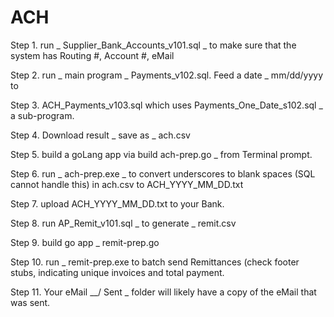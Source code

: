 # ACH

Step 1. run _ Supplier_Bank_Accounts_v101.sql _ to make sure that the system has Routing #, Account #, eMail

Step 2. run _ main program _ Payments_v102.sql.  Feed a date _ mm/dd/yyyy to 

Step 3. ACH_Payments_v103.sql which uses Payments_One_Date_s102.sql _ a sub-program.
            
Step 4. Download result _ save as _ ach.csv

Step 5. build a goLang app via build ach-prep.go _ from Terminal prompt.

Step 6. run _ ach-prep.exe _ to convert underscores to blank spaces (SQL cannot handle this) in ach.csv to ACH_YYYY_MM_DD.txt

Step 7. upload ACH_YYYY_MM_DD.txt to your Bank.

Step 8. run AP_Remit_v101.sql _ to generate _ remit.csv

Step 9. build go app _ remit-prep.go

Step 10. run _ remit-prep.exe to batch send Remittances (check footer stubs, indicating unique invoices and total payment.

Step 11. Your eMail __/ Sent \_ folder will likely have a copy of the eMail that was sent.


